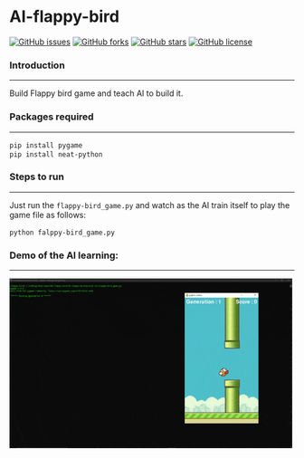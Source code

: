 # AI-flappy-bird

[![GitHub issues](https://img.shields.io/github/issues/PraveenKumarSridhar/AI-flappy-bird?style=for-the-badge)](https://github.com/PraveenKumarSridhar/AI-flappy-bird/issues)
[![GitHub forks](https://img.shields.io/github/forks/PraveenKumarSridhar/AI-flappy-bird?style=for-the-badge)](https://github.com/PraveenKumarSridhar/AI-flappy-bird/network)
[![GitHub stars](https://img.shields.io/github/stars/PraveenKumarSridhar/AI-flappy-bird?style=for-the-badge)](https://github.com/PraveenKumarSridhar/AI-flappy-bird/stargazers)
[![GitHub license](https://img.shields.io/github/license/PraveenKumarSridhar/AI-flappy-bird?style=for-the-badge)](https://github.com/PraveenKumarSridhar/AI-flappy-bird/blob/main/LICENSE)


### Introduction
<hr/>

Build Flappy bird game and teach AI to build it.

### Packages required
<hr/>

```
pip install pygame
pip install neat-python
```

### Steps to run
<hr/>

Just run the `flappy-bird_game.py` and watch as the AI train itself to play the game file as follows:

```
python falppy-bird_game.py 
```

### Demo of the AI learning:
<hr/>

<img align="center" alt="GIF" src="https://raw.githubusercontent.com/PraveenKumarSridhar/AI-flappy-bird/main/assets/Ai-playing.gif" width="500" height="300" />

